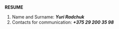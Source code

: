 **RESUME**
1. Name and Surname: ***Yuri Radchuk***
2. Contacts for communication: ***+375 29 200 35 98***